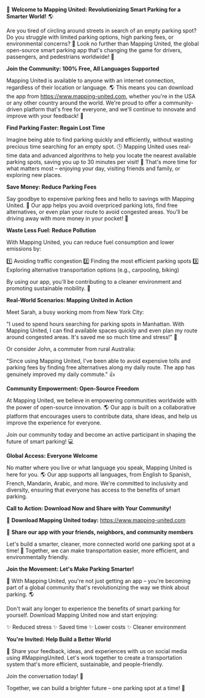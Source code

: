🚀 **Welcome to Mapping United: Revolutionizing Smart Parking for a Smarter World!** 🌎

Are you tired of circling around streets in search of an empty parking spot? Do you struggle with limited parking options, high parking fees, or environmental concerns? 🤔 Look no further than Mapping United, the global open-source smart parking app that's changing the game for drivers, passengers, and pedestrians worldwide! 🌟

**Join the Community: 100% Free, All Languages Supported**

Mapping United is available to anyone with an internet connection, regardless of their location or language. 🌎 This means you can download the app from https://www.mapping-united.com, whether you're in the USA or any other country around the world. We're proud to offer a community-driven platform that's free for everyone, and we'll continue to innovate and improve with your feedback! 💬

**Find Parking Faster: Regain Lost Time**

Imagine being able to find parking quickly and efficiently, without wasting precious time searching for an empty spot. 🕒 Mapping United uses real-time data and advanced algorithms to help you locate the nearest available parking spots, saving you up to 30 minutes per visit! 🚀 That's more time for what matters most – enjoying your day, visiting friends and family, or exploring new places.

**Save Money: Reduce Parking Fees**

Say goodbye to expensive parking fees and hello to savings with Mapping United. 🤑 Our app helps you avoid overpriced parking lots, find free alternatives, or even plan your route to avoid congested areas. You'll be driving away with more money in your pocket! 💸

**Waste Less Fuel: Reduce Pollution**

With Mapping United, you can reduce fuel consumption and lower emissions by:

1️⃣ Avoiding traffic congestion
2️⃣ Finding the most efficient parking spots
3️⃣ Exploring alternative transportation options (e.g., carpooling, biking)

By using our app, you'll be contributing to a cleaner environment and promoting sustainable mobility. 🌿

**Real-World Scenarios: Mapping United in Action**

Meet Sarah, a busy working mom from New York City:

"I used to spend hours searching for parking spots in Manhattan. With Mapping United, I can find available spaces quickly and even plan my route around congested areas. It's saved me so much time and stress!" 🙌

Or consider John, a commuter from rural Australia:

"Since using Mapping United, I've been able to avoid expensive tolls and parking fees by finding free alternatives along my daily route. The app has genuinely improved my daily commute." 👍

**Community Empowerment: Open-Source Freedom**

At Mapping United, we believe in empowering communities worldwide with the power of open-source innovation. 🌎 Our app is built on a collaborative platform that encourages users to contribute data, share ideas, and help us improve the experience for everyone.

Join our community today and become an active participant in shaping the future of smart parking! 💻

**Global Access: Everyone Welcome**

No matter where you live or what language you speak, Mapping United is here for you. 🌎 Our app supports all languages, from English to Spanish, French, Mandarin, Arabic, and more. We're committed to inclusivity and diversity, ensuring that everyone has access to the benefits of smart parking.

**Call to Action: Download Now and Share with Your Community!**

📲 **Download Mapping United today:** https://www.mapping-united.com

💬 **Share our app with your friends, neighbors, and community members**

Let's build a smarter, cleaner, more connected world one parking spot at a time! 🌟 Together, we can make transportation easier, more efficient, and environmentally friendly.

**Join the Movement: Let's Make Parking Smarter!**

🚀 With Mapping United, you're not just getting an app – you're becoming part of a global community that's revolutionizing the way we think about parking. 🌎

Don't wait any longer to experience the benefits of smart parking for yourself. Download Mapping United now and start enjoying:

✨ Reduced stress
✨ Saved time
✨ Lower costs
✨ Cleaner environment

**You're Invited: Help Build a Better World**

💬 Share your feedback, ideas, and experiences with us on social media using #MappingUnited. Let's work together to create a transportation system that's more efficient, sustainable, and people-friendly.

Join the conversation today! 📱

Together, we can build a brighter future – one parking spot at a time! 🌟